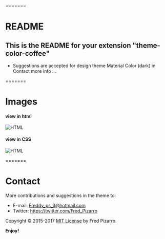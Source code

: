 =======
# README
## This is the README for your extension "theme-color-coffee"
* Suggestions are accepted for design theme Material Color (dark) in Contact more info ...

=======
# Images

#### view in html
![HTML](http://i.imgur.com/dTsiTsk.png)
#### view in CSS
![HTML](http://i.imgur.com/2afHxmd.png)

=======
# Contact
More contributions and suggestions in the theme to:

* E-mail:  Freddy_ps_3@hotmail.com
* Twitter: https://twitter.com/Fred_Pizarro

Copyright © 2015-2017 [MIT License](https://github.com/FredPizarro/theme-dark-coffee-color-syntax/blob/master/LICENSE) by Fred Pizarro.

**Enjoy!**
